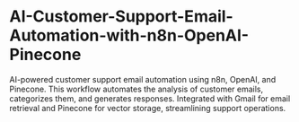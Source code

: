 # AI-Customer-Support-Email-Automation-with-n8n-OpenAI-Pinecone
AI-powered customer support email automation using n8n, OpenAI, and Pinecone. This workflow automates the analysis of customer emails, categorizes them, and generates responses. Integrated with Gmail for email retrieval and Pinecone for vector storage, streamlining support operations.
